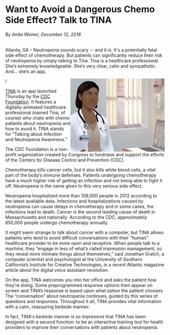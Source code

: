 # Want to Avoid a Dangerous Chemo Side Effect? Talk to TINA
###### *By Anita Weiner, December 12, 2018*

Atlanta, GA – Neutropenia sounds scary -- and it is. It's a potentially fatal side effect of chemotherapy. But patients can significantly reduce their risk of neutropenia by simply talking to Tina. Tina is a healthcare professional. She’s extremely knowledgeable. She’s very clear, calm and sympathetic. And... she’s an app.

!<img align="right" src="tina.jpg">  

[TINA](https://www.preventcancerinfections.org/talkwithtina/) is an app launched Thursday by the [CDC Foundation](https://www.cdcfoundation.org/). It features a digitally-animated healthcare professional (named Tina, of course) who chats with chemo patients about neutropenia and how to avoid it. TINA stands for “Talking about Infection and Neutropenia Awareness.”  

The CDC Foundation is a non-profit organization created by Congress to fundraise and support the efforts of the Centers for Disease Control and Prevention (CDC).

Chemotherapy kills cancer cells, but it also kills white blood cells, a vital part of the body’s immune defenses. Patients undergoing chemotherapy have a much higher risk of getting an infection and not being able to fight it off. Neutropenia is the name given to this very serious side effect.

Neutropenia hospitalized more than 108,000 people in 2012 according to the latest available data. Infections and hospitalizations caused by neutropenia can cause delays in chemotherapy and in some cases, the infections lead to death. Cancer is the second leading cause of death in Massachusetts and nationally. According to the CDC, approximately 650,000 people undergo chemotherapy annually.

It might seem strange to talk about cancer with a computer, but TINA allows patients who tend to avoid difficult conversations with their "human" healthcare provider to be more open and receptive. When people talk to a machine, they “engage in less of what’s called impression management, so they reveal more intimate things about themselves,” said Jonathan Gratch, a computer scientist and psychologist at the University of Southern California’s Institute for Creative Technologies, in a recent Atlantic magazine article about the digital voice assistant revolution.

On the app, TINA welcomes you into her office and asks the patient how they’re doing. Some preprogrammed response options then appear on screen and TINA’s response is based upon what option the patient chooses. The “conversation” about neutropenia continues, guided by this series of questions and responses. Throughout it all, TINA provides vital information with a calm, reassuring bedside manner.

In fact, TINA's bedside manner is so impressive that TINA has been designed with a second function: to be an interactive training tool for health providers to improve their conversations with patients about neutropenia.
